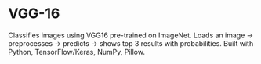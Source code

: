 # VGG-16
Classifies images using VGG16 pre-trained on ImageNet. Loads an image → preprocesses → predicts → shows top 3 results with probabilities. Built with Python, TensorFlow/Keras, NumPy, Pillow.
